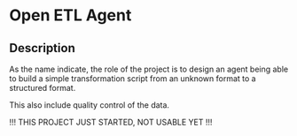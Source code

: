 # Open ETL Agent

## Description
As the name indicate, the role of the project is to design an agent
being able to build a simple transformation script from an unknown format to a structured format.

This also include quality control of the data.

!!! THIS PROJECT JUST STARTED, NOT USABLE YET !!!